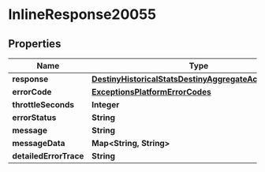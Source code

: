 
# InlineResponse20055

## Properties
Name | Type | Description | Notes
------------ | ------------- | ------------- | -------------
**response** | [**DestinyHistoricalStatsDestinyAggregateActivityResults**](DestinyHistoricalStatsDestinyAggregateActivityResults.md) |  |  [optional]
**errorCode** | [**ExceptionsPlatformErrorCodes**](ExceptionsPlatformErrorCodes.md) |  |  [optional]
**throttleSeconds** | **Integer** |  |  [optional]
**errorStatus** | **String** |  |  [optional]
**message** | **String** |  |  [optional]
**messageData** | **Map&lt;String, String&gt;** |  |  [optional]
**detailedErrorTrace** | **String** |  |  [optional]



